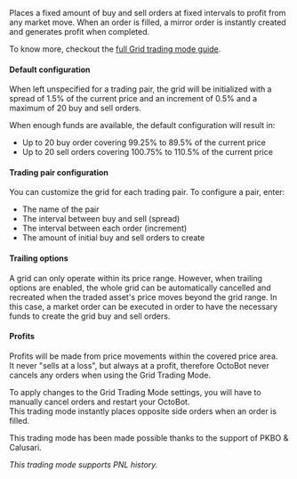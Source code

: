 Places a fixed amount of buy and sell orders at fixed intervals to profit from any market move. When an order is filled,
a mirror order is instantly created and generates profit when completed.

To know more, checkout the 
<a target="_blank" rel="noopener" href="https://www.octobot.cloud/en/guides/octobot-trading-modes/grid-trading-mode?utm_source=octobot&utm_medium=dk&utm_campaign=regular_open_source_content&utm_content=GridTradingModeDocs">
full Grid trading mode guide</a>.

#### Default configuration
When left unspecified for a trading pair, the grid will be initialized with a spread
of 1.5% of the current price and an increment of 0.5% and a maximum of 20 buy and sell orders.

When enough funds are available, the default configuration will result in:
- Up to 20 buy order covering 99.25% to 89.5% of the current price
- Up to 20 sell orders covering 100.75% to 110.5% of the current price 

#### Trading pair configuration
You can customize the grid for each trading pair. To configure a pair, enter:
- The name of the pair 
- The interval between buy and sell (spread) 
- The interval between each order (increment)
- The amount of initial buy and sell orders to create 

#### Trailing options
A grid can only operate within its price range. However, when trailing options are enabled, 
the whole grid can be automatically cancelled and recreated 
when the traded asset's price moves beyond the grid range. In this case, a market order can be executed in order to 
have the necessary funds to create the grid buy and sell orders.

#### Profits
Profits will be made from price movements within the covered price area.  
It never "sells at a loss", but always at a profit, therefore OctoBot never cancels any orders when using the Grid Trading Mode.

To apply changes to the Grid Trading Mode settings, you will have to manually cancel orders and restart your OctoBot.  
This trading mode instantly places opposite side orders when an order is filled.

This trading mode has been made possible thanks to the support of PKBO & Calusari.

_This trading mode supports PNL history._
